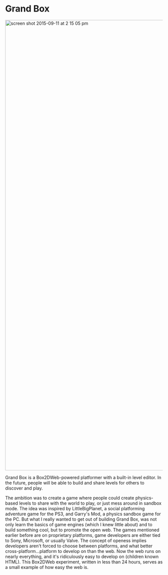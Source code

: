 # Grand Box

<img width="1435" alt="screen shot 2015-09-11 at 2 15 05 pm" src="https://cloud.githubusercontent.com/assets/674727/9826492/a2159e76-588f-11e5-9078-0f178edddd26.png">

Grand Box is a Box2DWeb-powered platformer with a built-in level editor. In the
future, people will be able to build and share levels for others to discover
and play.

The ambition was to create a game where people could create physics-based
levels to share with the world to play, or just mess around in sandbox mode.
The idea was inspired by LittleBigPlanet, a social platforming adventure game
for the PS3, and Garry's Mod, a physics sandbox game for the PC. But what I
really wanted to get out of building Grand Box, was not only learn the basics
of game engines (which I knew little about) and to build something cool, but to
promote the open web. The games mentioned earlier before are on proprietary
platforms, game developers are either tied to Sony, Microsoft, or usually
Valve. The concept of openess implies developers aren't forced to choose
between platforms, and what better cross-platform...platform to develop on than
the web. Now the web runs on nearly everything, and it's ridiculously easy to
develop on (children known HTML). This Box2DWeb experiment, written in less
than 24 hours, serves as a small example of how easy the web is.
